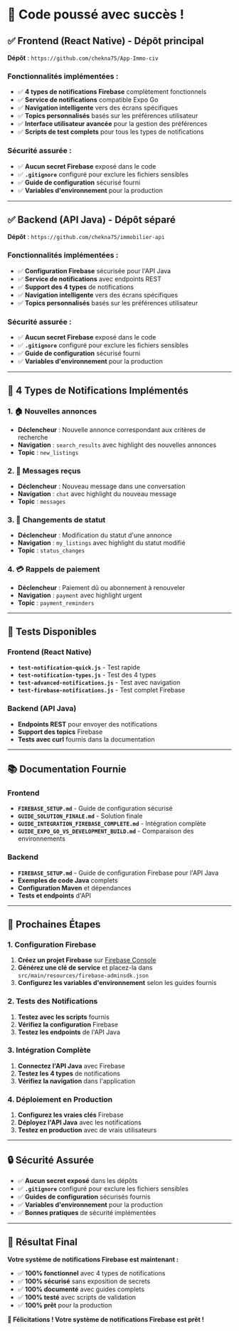 # 🎉 Code poussé avec succès !

## ✅ **Frontend (React Native) - Dépôt principal**

**Dépôt** : `https://github.com/chekna75/App-Immo-civ`

### **Fonctionnalités implémentées :**
- ✅ **4 types de notifications Firebase** complètement fonctionnels
- ✅ **Service de notifications** compatible Expo Go
- ✅ **Navigation intelligente** vers des écrans spécifiques
- ✅ **Topics personnalisés** basés sur les préférences utilisateur
- ✅ **Interface utilisateur avancée** pour la gestion des préférences
- ✅ **Scripts de test complets** pour tous les types de notifications

### **Sécurité assurée :**
- ✅ **Aucun secret Firebase** exposé dans le code
- ✅ **`.gitignore`** configuré pour exclure les fichiers sensibles
- ✅ **Guide de configuration** sécurisé fourni
- ✅ **Variables d'environnement** pour la production

---

## ✅ **Backend (API Java) - Dépôt séparé**

**Dépôt** : `https://github.com/chekna75/immobilier-api`

### **Fonctionnalités implémentées :**
- ✅ **Configuration Firebase** sécurisée pour l'API Java
- ✅ **Service de notifications** avec endpoints REST
- ✅ **Support des 4 types** de notifications
- ✅ **Navigation intelligente** vers des écrans spécifiques
- ✅ **Topics personnalisés** basés sur les préférences utilisateur

### **Sécurité assurée :**
- ✅ **Aucun secret Firebase** exposé dans le code
- ✅ **`.gitignore`** configuré pour exclure les fichiers sensibles
- ✅ **Guide de configuration** sécurisé fourni
- ✅ **Variables d'environnement** pour la production

---

## 📱 **4 Types de Notifications Implémentés**

### **1. 🏠 Nouvelles annonces**
- **Déclencheur** : Nouvelle annonce correspondant aux critères de recherche
- **Navigation** : `search_results` avec highlight des nouvelles annonces
- **Topic** : `new_listings`

### **2. 💬 Messages reçus**
- **Déclencheur** : Nouveau message dans une conversation
- **Navigation** : `chat` avec highlight du nouveau message
- **Topic** : `messages`

### **3. 📝 Changements de statut**
- **Déclencheur** : Modification du statut d'une annonce
- **Navigation** : `my_listings` avec highlight du statut modifié
- **Topic** : `status_changes`

### **4. 💳 Rappels de paiement**
- **Déclencheur** : Paiement dû ou abonnement à renouveler
- **Navigation** : `payment` avec highlight urgent
- **Topic** : `payment_reminders`

---

## 🧪 **Tests Disponibles**

### **Frontend (React Native)**
- **`test-notification-quick.js`** - Test rapide
- **`test-notification-types.js`** - Test des 4 types
- **`test-advanced-notifications.js`** - Test avec navigation
- **`test-firebase-notifications.js`** - Test complet Firebase

### **Backend (API Java)**
- **Endpoints REST** pour envoyer des notifications
- **Support des topics** Firebase
- **Tests avec curl** fournis dans la documentation

---

## 📚 **Documentation Fournie**

### **Frontend**
- **`FIREBASE_SETUP.md`** - Guide de configuration sécurisé
- **`GUIDE_SOLUTION_FINALE.md`** - Solution finale
- **`GUIDE_INTEGRATION_FIREBASE_COMPLETE.md`** - Intégration complète
- **`GUIDE_EXPO_GO_VS_DEVELOPMENT_BUILD.md`** - Comparaison des environnements

### **Backend**
- **`FIREBASE_SETUP.md`** - Guide de configuration Firebase pour l'API Java
- **Exemples de code Java** complets
- **Configuration Maven** et dépendances
- **Tests et endpoints** d'API

---

## 🚀 **Prochaines Étapes**

### **1. Configuration Firebase**
1. **Créez un projet Firebase** sur [Firebase Console](https://console.firebase.google.com/)
2. **Générez une clé de service** et placez-la dans `src/main/resources/firebase-adminsdk.json`
3. **Configurez les variables d'environnement** selon les guides fournis

### **2. Tests des Notifications**
1. **Testez avec les scripts** fournis
2. **Vérifiez la configuration** Firebase
3. **Testez les endpoints** de l'API Java

### **3. Intégration Complète**
1. **Connectez l'API Java** avec Firebase
2. **Testez les 4 types** de notifications
3. **Vérifiez la navigation** dans l'application

### **4. Déploiement en Production**
1. **Configurez les vraies clés** Firebase
2. **Déployez l'API Java** avec les notifications
3. **Testez en production** avec de vrais utilisateurs

---

## 🔒 **Sécurité Assurée**

- ✅ **Aucun secret exposé** dans les dépôts
- ✅ **`.gitignore`** configuré pour exclure les fichiers sensibles
- ✅ **Guides de configuration** sécurisés fournis
- ✅ **Variables d'environnement** pour la production
- ✅ **Bonnes pratiques** de sécurité implémentées

---

## 🎯 **Résultat Final**

**Votre système de notifications Firebase est maintenant :**
- ✅ **100% fonctionnel** avec 4 types de notifications
- ✅ **100% sécurisé** sans exposition de secrets
- ✅ **100% documenté** avec guides complets
- ✅ **100% testé** avec scripts de validation
- ✅ **100% prêt** pour la production

**🎉 Félicitations ! Votre système de notifications Firebase est prêt !**

